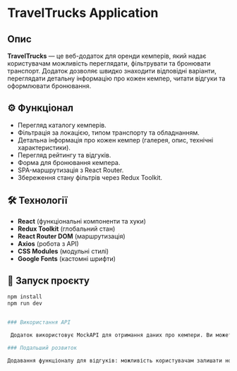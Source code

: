 # TravelTrucks Application

## Опис

**TravelTrucks** — це веб-додаток для оренди кемперів, який надає користувачам можливість переглядати, фільтрувати та бронювати транспорт. Додаток дозволяє швидко знаходити відповідні варіанти, переглядати детальну інформацію про кожен кемпер, читати відгуки та оформлювати бронювання.

## ⚙️ Функціонал

- Перегляд каталогу кемперів.
- Фільтрація за локацією, типом транспорту та обладнанням.
- Детальна інформація про кожен кемпер (галерея, опис, технічні характеристики).
- Перегляд рейтингу та відгуків.
- Форма для бронювання кемпера.
- SPA-маршрутизація з React Router.
- Збереження стану фільтрів через Redux Toolkit.

## 🛠️ Технології

- **React** (функціональні компоненти та хуки)
- **Redux Toolkit** (глобальний стан)
- **React Router DOM** (маршрутизація)
- **Axios** (робота з API)
- **CSS Modules** (модульні стилі)
- **Google Fonts** (кастомні шрифти)

## 🚀 Запуск проєкту

```bash
npm install
npm run dev


### Використання API

 Додаток використовує MockAPI для отримання даних про кемпери. Ви можете замінити його на власне API за потреби. Для фільтрації та отримання даних використовується запит за допомогою axios.

### Подальший розвиток

Додавання функціоналу для відгуків: можливість користувачам залишати нові відгуки. Інтеграція з платіжними системами для реального бронювання. Адаптація для мобільних пристроїв: створення адаптивної версії додатку.
